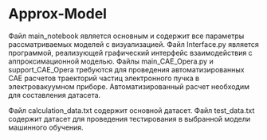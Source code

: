 # Approx-Model
Файл main_notebook является основным и содержит все параметры рассматриваемых моделей с визуализацией.
Файл Interface.py является программой, реализующей графический интерфейс взаимодействия с аппроксимационной моделью.
Файлы main_CAE_Opera.py и support_CAE_Opera требуются для проведения автоматизированных CAE расчетов траекторий частиц электронного пучка в электровакуумном приборе. Автоматизированный расчет необходим для составления датасета.

Файл calculation_data.txt содержит основной датасет. Файл test_data.txt содержит датасет для проведения тестирования в выбранной модели машинного обучения.
